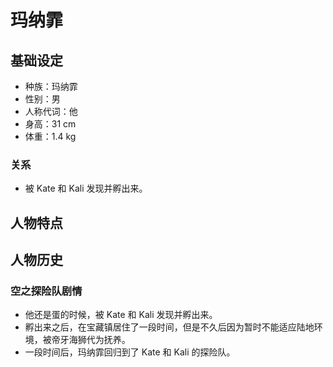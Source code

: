 # 玛纳霏

## 基础设定

- 种族：玛纳霏
- 性别：男
- 人称代词：他
- 身高：31 cm
- 体重：1.4 kg

### 关系

- 被 Kate 和 Kali 发现并孵出来。

## 人物特点

## 人物历史

### 空之探险队剧情

- 他还是蛋的时候，被 Kate 和 Kali 发现并孵出来。
- 孵出来之后，在宝藏镇居住了一段时间，但是不久后因为暂时不能适应陆地环境，被帝牙海狮代为抚养。
- 一段时间后，玛纳霏回归到了 Kate 和 Kali 的探险队。
